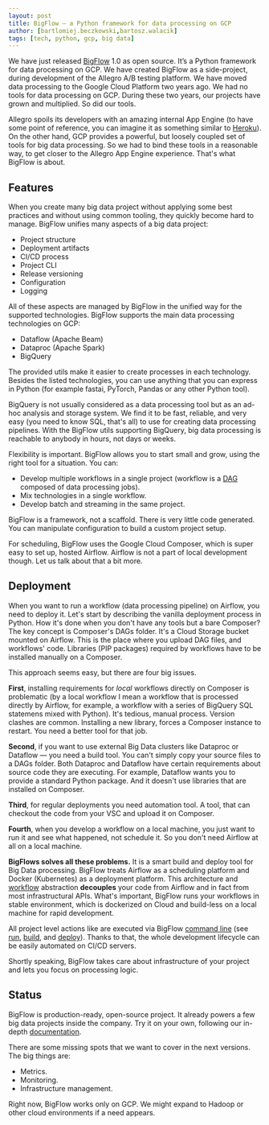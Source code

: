 ```yaml
---
layout: post
title: BigFlow — a Python framework for data processing on GCP
author: [bartlomiej.beczkowski,bartosz.walacik]
tags: [tech, python, gcp, big data]
---
```



We have just released [BigFlow](https://github.com/allegro/bigflow) 1.0 as open source.
It’s a Python framework for data processing on GCP.
We have created BigFlow as a side-project, during development of the Allegro A/B testing
platform. We have moved data processing to the Google Cloud Platform two years ago. We had no tools
for data processing on GCP. During these two years, our projects have grown and multiplied. So did our tools.

Allegro spoils its developers with an amazing internal App Engine (to have some point of reference, you can imagine it as
something similar to [Heroku](https://www.heroku.com/)). On the other hand, GCP provides a powerful, but loosely
coupled set of tools for big data processing. So we had to bind these tools in a reasonable way, to get closer to the
Allegro App Engine experience. That's what BigFlow is about.

## Features

When you create many big data project without applying some best practices and without using common tooling, they
quickly become hard to manage. BigFlow unifies many aspects of a big data project:

* Project structure
* Deployment artifacts
* CI/CD process
* Project CLI
* Release versioning
* Configuration
* Logging

All of these aspects are managed by BigFlow in the unified way for the supported technologies. BigFlow supports the main
data processing technologies on GCP:

* Dataflow (Apache Beam)
* Dataproc (Apache Spark)
* BigQuery

The provided utils make it easier to create processes in each technology. Besides the listed technologies,
you can use anything that you can express in Python (for example fastai, PyTorch, Pandas or any other Python tool).

BigQuery is not usually considered as a data processing tool but as an ad-hoc analysis and storage system. We find it to be
fast, reliable, and very easy (you need to know SQL, that's all) to use for creating data processing pipelines. With
the BigFlow utils supporting BigQuery, big data processing is reachable to anybody in hours, not days or weeks.

Flexibility is important. BigFlow allows you to start small and grow, using the right tool for a situation. You can:

* Develop multiple workflows in a single project (workflow is a [DAG](https://en.wikipedia.org/wiki/Directed_acyclic_graph)
 composed of data processing jobs).
* Mix technologies in a single workflow.
* Develop batch and streaming in the same project.

BigFlow is a framework, not a scaffold. There is very little code generated. You can manipulate configuration to
build a custom project setup.

For scheduling, BigFlow uses the Google Cloud Composer, which is super easy to set up, hosted Airflow. Airflow is not a part
of local development though. Let us talk about that a bit more.

## Deployment

When you want to run a workflow (data processing pipeline)
on Airflow, you need to deploy it.
Let's start by describing the vanilla deployment process in Python.
How it's done when you don't have any tools but a bare Composer?
The key concept is Composer's DAGs folder.
It's a Cloud Storage bucket mounted on Airflow.
This is the place where you upload DAG files, and workflows' code.
Libraries (PIP packages) required by workflows have to be installed
manually on a Composer.

This approach seems easy, but there are four big issues.

**First**, installing requirements for *local* workflows directly on Composer is problematic
(by a local workflow I mean a workflow that is processed directly by Airflow,
for example, a workflow with a series of BigQuery SQL statemens mixed with Python).
It's tedious, manual process. Version clashes are common.
Installing a new library, forces a Composer instance to restart.
You need a better tool for that job.

**Second**, if you want to use external Big Data clusters like Dataproc or Dataflow &mdash;
you need a build tool. You can't simply copy your source files to a DAGs folder.
Both Dataproc and Dataflow have certain requirements about source code they are executing.
For example, Dataflow wants you to provide a standard Python package.
And it doesn't use libraries that are installed on Composer.

**Third**, for regular deployments you need automation tool.
A tool, that can checkout the code from your VSC and upload it on Composer.

**Fourth**, when you develop a workflow on a local machine,
you just want to run it and see what happened, not schedule it.
So you don't need Airflow at all on a local machine.

**BigFlows solves all these problems.**
It is a smart build and deploy tool for Big Data processing.
BigFlow treats Airflow as a scheduling platform and Docker (Kubernetes)
as a deployment platform. This architecture
and [workflow](https://github.com/allegro/bigflow/blob/master/docs/workflow-and-job.md) abstraction **decouples** your code from Airflow and
in fact from most infrastructural APIs.
What's important, BigFlow runs your workflows in stable environment,
which is dockerized on Cloud and build-less on a local machine for rapid development.

All project level actions like are executed via BigFlow [command line](https://github.com/allegro/bigflow/blob/master/docs/cli.md)
(see
[run](https://github.com/allegro/bigflow/blob/master/docs/cli.md#running-workflows),
[build](https://github.com/allegro/bigflow/blob/master/docs/cli.md#building-airflow-dags), and
[deploy](https://github.com/allegro/bigflow/blob/master/docs/cli.md#deploying-to-gcp)).
Thanks to that, the whole development lifecycle can be easily automated on CI/CD servers.

Shortly speaking, BigFlow takes care about
infrastructure of your project and lets you focus on processing logic.

## Status

BigFlow is production-ready, open-source project. It already powers a few big data projects inside the company. Try it on your
own, following our in-depth [documentation](https://github.com/allegro/bigflow#documentation).

There are some missing spots that we want to cover in the next versions. The big things are:

* Metrics.
* Monitoring.
* Infrastructure management.

Right now, BigFlow works only on GCP. We might expand to Hadoop or other cloud environments if a need appears.
